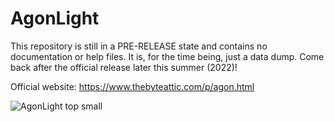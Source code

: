 # AgonLight
This repository is still in a PRE-RELEASE state and contains no documentation or help files. It is, for the time being, just a data dump. Come back after the official release later this summer (2022)!

Official website: https://www.thebyteattic.com/p/agon.html

![AgonLight top small](https://user-images.githubusercontent.com/69539226/174460606-0e86b685-e6bd-4564-a6f9-5506d476ab9a.png)
